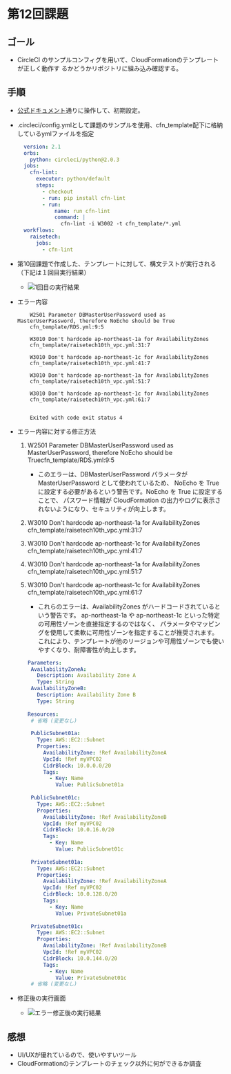# 第12回課題

## ゴール
* CircleCI のサンプルコンフィグを用いて、CloudFormationのテンプレートが正しく動作す
るかどうかリポジトリに組み込み確認する。

## 手順
* [公式ドキュメント](https://circleci.com/docs/ja/getting-started/)通りに操作して、初期設定。

* .circleci/config.ymlとして課題のサンプルを使用、cfn_template配下に格納しているymlファイルを指定
  ```config.yml
    version: 2.1
    orbs:
      python: circleci/python@2.0.3
    jobs:
      cfn-lint:
        executor: python/default
        steps:
          - checkout
          - run: pip install cfn-lint
          - run:
              name: run cfn-lint
              command: |
                cfn-lint -i W3002 -t cfn_template/*.yml
    workflows:
      raisetech:
        jobs:
          - cfn-lint
    ```
*  第10回課題で作成した、テンプレートに対して、構文テストが実行される（下記は１回目実行結果）
     * ![1回目の実行結果](img/lecture12_cfn_error.png)
 
* エラー内容
    ```
        W2501 Parameter DBMasterUserPassword used as MasterUserPassword, therefore NoEcho should be True
        cfn_template/RDS.yml:9:5
        
        W3010 Don't hardcode ap-northeast-1a for AvailabilityZones
        cfn_template/raisetech10th_vpc.yml:31:7
        
        W3010 Don't hardcode ap-northeast-1c for AvailabilityZones
        cfn_template/raisetech10th_vpc.yml:41:7
        
        W3010 Don't hardcode ap-northeast-1a for AvailabilityZones
        cfn_template/raisetech10th_vpc.yml:51:7
        
        W3010 Don't hardcode ap-northeast-1c for AvailabilityZones
        cfn_template/raisetech10th_vpc.yml:61:7
        
        
        Exited with code exit status 4
    ```

* エラー内容に対する修正方法
     1.  W2501 Parameter DBMasterUserPassword used as MasterUserPassword, therefore NoEcho should be Truecfn_template/RDS.yml:9:5
         * このエラーは、DBMasterUserPassword パラメータが MasterUserPassword として使われているため、
            NoEcho を True に設定する必要があるという警告です。NoEcho を True に設定することで、
            パスワード情報が CloudFormation の出力やログに表示されないようになり、セキュリティが向上します。

    2. W3010 Don't hardcode ap-northeast-1a for AvailabilityZones
    cfn_template/raisetech10th_vpc.yml:31:7
    
    3. W3010 Don't hardcode ap-northeast-1c for AvailabilityZones
    cfn_template/raisetech10th_vpc.yml:41:7
    
    4. W3010 Don't hardcode ap-northeast-1a for AvailabilityZones
    cfn_template/raisetech10th_vpc.yml:51:7
    
    5. W3010 Don't hardcode ap-northeast-1c for AvailabilityZones
    cfn_template/raisetech10th_vpc.yml:61:7
    
        * これらのエラーは、AvailabilityZones がハードコードされているという警告です。
        ap-northeast-1a や ap-northeast-1c といった特定の可用性ゾーンを直接指定するのではなく、
        パラメータやマッピングを使用して柔軟に可用性ゾーンを指定することが推奨されます。
        これにより、テンプレートが他のリージョンや可用性ゾーンでも使いやすくなり、耐障害性が向上します。

         ```raisetech10th_vpc.yml
         Parameters:
          AvailabilityZoneA:
            Description: Availability Zone A
            Type: String
          AvailabilityZoneB:
            Description: Availability Zone B
            Type: String
            
        Resources:
          # 省略 (変更なし)
          
          PublicSubnet01a:
            Type: AWS::EC2::Subnet
            Properties:
              AvailabilityZone: !Ref AvailabilityZoneA
              VpcId: !Ref myVPC02
              CidrBlock: 10.0.0.0/20
              Tags:
                - Key: Name
                  Value: PublicSubnet01a
                  
          PublicSubnet01c:
            Type: AWS::EC2::Subnet
            Properties:
              AvailabilityZone: !Ref AvailabilityZoneB
              VpcId: !Ref myVPC02
              CidrBlock: 10.0.16.0/20
              Tags:
                - Key: Name
                  Value: PublicSubnet01c
                  
          PrivateSubnet01a:
            Type: AWS::EC2::Subnet
            Properties:
              AvailabilityZone: !Ref AvailabilityZoneA
              VpcId: !Ref myVPC02
              CidrBlock: 10.0.128.0/20
              Tags:
                - Key: Name
                  Value: PrivateSubnet01a
                  
          PrivateSubnet01c:
            Type: AWS::EC2::Subnet
            Properties:
              AvailabilityZone: !Ref AvailabilityZoneB
              VpcId: !Ref myVPC02
              CidrBlock: 10.0.144.0/20
              Tags:
                - Key: Name
                  Value: PrivateSubnet01c
          # 省略 (変更なし)
         ```

* 修正後の実行画面
     * ![エラー修正後の実行結果](img/lecture12_success.png)


## 感想

* UI/UXが優れているので、使いやすいツール
* CloudFormationのテンプレートのチェック以外に何ができるか調査